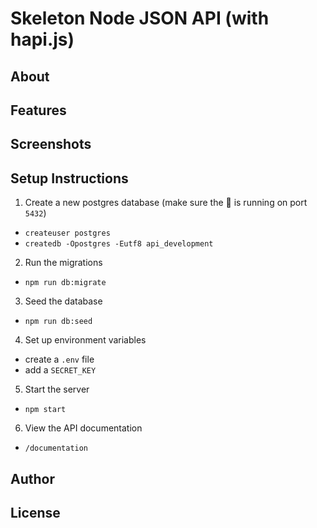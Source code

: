 # Skeleton Node JSON API (with hapi.js)

## About

## Features

## Screenshots

## Setup Instructions
1. Create a new postgres database (make sure the :elephant: is running on port `5432`)
  - `createuser postgres`
  - `createdb -Opostgres -Eutf8 api_development`
2. Run the migrations
  - `npm run db:migrate`
3. Seed the database
  - `npm run db:seed`
4. Set up environment variables
  - create a `.env` file
  - add a `SECRET_KEY`
5. Start the server
  - `npm start`
6. View the API documentation
  - `/documentation`

## Author

## License
